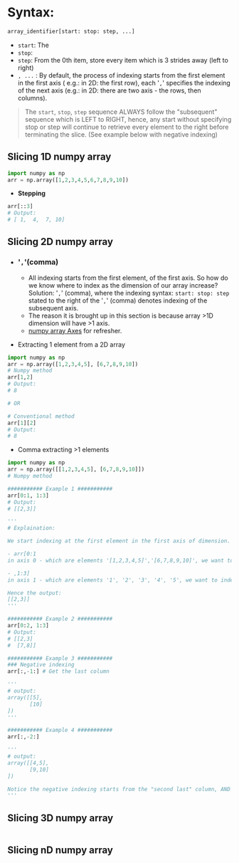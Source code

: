 # Syntax:
```python
array_identifier[start: stop: step, ...]
```
- `start`: The 
- `stop`: 
- `step`: From the 0th item, store every item which is 3 strides away (left to right)
- `, ...` : By default, the process of indexing starts from the first element in the first axis ( e.g.: in 2D: the first row), each '`,`' specifies the indexing of the next axis (e.g.: in 2D: there are two axis - the rows, then columns).

> The `start`, `stop`, `step` sequence ALWAYS follow the "subsequent" sequence which is LEFT to RIGHT, hence, any start without specifying stop or step will continue to retrieve every element to the right before terminating the slice. (See example below with negative indexing)

## Slicing 1D numpy array
```python
import numpy as np
arr = np.array([1,2,3,4,5,6,7,8,9,10])
```

- **Stepping**
```python
arr[::3]
# Output:
# [ 1,  4,  7, 10]
```

## Slicing 2D numpy array
- ### '`,`'(comma)
	- All indexing starts from the first element, of the first axis. So how do we know where to index as the dimension of our array increase? Solution: '`,`' (comma), where the indexing syntax: `start: stop: step`  stated to the right of the '`,`' (comma) denotes indexing of the subsequent axis.
	- The reason it is brought up in this section is because array >1D dimension will have >1 axis.
	- [numpy array Axes](https://www.sharpsightlabs.com/blog/numpy-axes-explained/) for refresher.

- Extracting 1 element from a 2D array
```python
import numpy as np
arr = np.array([1,2,3,4,5], [6,7,8,9,10])
# Numpy method
arr[1,2]
# Output:
# 8

# OR

# Conventional method
arr[1][2]
# Output:
# 8
```

- Comma extracting >1 elements
```python
import numpy as np
arr = np.array([[1,2,3,4,5], [6,7,8,9,10]])
# Numpy method

########### Example 1 ###########
arr[0:1, 1:3]
# Output:
# [[2,3]] 

'''
# Explaination:

We start indexing at the first element in the first axis of dimension. (in 2D: 0th element (1), at axis 0 - 0th row ([1,2,3,4,5])), each ',' denotes the specification of the indexing in the next axis.

- arr[0:1
in axis 0 - which are elements '[1,2,3,4,5]','[6,7,8,9,10]', we want to index 0:1 , starting from 0th index, ends at index excluding 1 - which is element [1,2,3,4,5].

- ,1:3]
in axis 1 - which are elements '1', '2', '3', '4', '5', we want to index 1:3 , starting from the 1st index, ends at index excluding 3 - which are elements '2', '3'

Hence the output: 
[[2,3]]
'''

########### Example 2 ###########
arr[0:2, 1:3]
# Output:
# [[2,3]
#  [7,8]]	

########### Example 3 ###########
### Negative indexing
arr[:,-1:] # Get the last column

'''
# output:
array([[5],
	   [10]
])
'''

########### Example 4 ###########
arr[:,-2:]

'''
# output:
array([[4,5],
	   [9,10]
])

Notice the negative indexing starts from the "second last" column, AND takes everything to the RIGHT. Because it always uses a LEFT to RIGHT direction
'''
```

## Slicing 3D numpy array
```python
```

## Slicing nD numpy array
```python
```